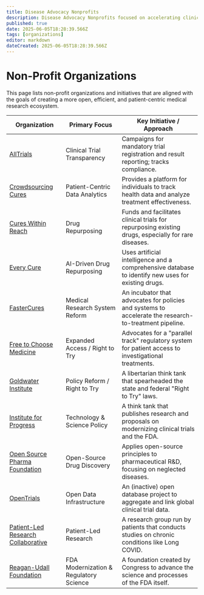 ```yaml
---
title: Disease Advocacy Nonprofits
description: Disease Advocacy Nonprofits focused on accelerating clinical research
published: true
date: 2025-06-05T18:28:39.566Z
tags: [organizations]
editor: markdown
dateCreated: 2025-06-05T18:28:39.566Z
---
```


# Non-Profit Organizations

This page lists non-profit organizations and initiatives that are aligned with the goals of creating a more open, efficient, and patient-centric medical research ecosystem.

| Organization                                                                             | Primary Focus                          | Key Initiative / Approach                                                                              |
| ---------------------------------------------------------------------------------------- | -------------------------------------- | ------------------------------------------------------------------------------------------------------ |
| [AllTrials](./nonprofits/alltrials.md)                                                   | Clinical Trial Transparency            | Campaigns for mandatory trial registration and result reporting; tracks compliance.                    |
| [Crowdsourcing Cures](./nonprofits/crowdsourcing-cures.md)                               | Patient-Centric Data Analytics         | Provides a platform for individuals to track health data and analyze treatment effectiveness.          |
| [Cures Within Reach](./nonprofits/cures-within-reach.md)                                 | Drug Repurposing                       | Funds and facilitates clinical trials for repurposing existing drugs, especially for rare diseases.    |
| [Every Cure](./nonprofits/every-cure.md)                                                 | AI-Driven Drug Repurposing             | Uses artificial intelligence and a comprehensive database to identify new uses for existing drugs.     |
| [FasterCures](./nonprofits/fastercures.md)                                               | Medical Research System Reform         | An incubator that advocates for policies and systems to accelerate the research-to-treatment pipeline. |
| [Free to Choose Medicine](./nonprofits/free-to-choose-medicine.md)                       | Expanded Access / Right to Try         | Advocates for a "parallel track" regulatory system for patient access to investigational treatments.   |
| [Goldwater Institute](./nonprofits/goldwater-institute.md)                               | Policy Reform / Right to Try           | A libertarian think tank that spearheaded the state and federal "Right to Try" laws.                   |
| [Institute for Progress](./nonprofits/institute-for-progress.md)                         | Technology & Science Policy            | A think tank that publishes research and proposals on modernizing clinical trials and the FDA.         |
| [Open Source Pharma Foundation](./nonprofits/open-source-pharma-foundation.md)           | Open-Source Drug Discovery             | Applies open-source principles to pharmaceutical R&D, focusing on neglected diseases.                  |
| [OpenTrials](./nonprofits/opentrials.md)                                                 | Open Data Infrastructure               | An (inactive) open database project to aggregate and link global clinical trial data.                  |
| [Patient-Led Research Collaborative](./nonprofits/patient-led-research-collaborative.md) | Patient-Led Research                   | A research group run by patients that conducts studies on chronic conditions like Long COVID.          |
| [Reagan-Udall Foundation](./nonprofits/reagan-udall-foundation.md)                       | FDA Modernization & Regulatory Science | A foundation created by Congress to advance the science and processes of the FDA itself.               |
